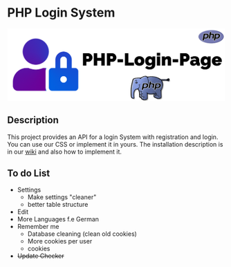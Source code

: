 # PHP Login System
<p align="center"><img src="/src/PHP-Login-Page-Logo.png"></p>

## Description
This project provides an API for a login System with registration and login. You can use our CSS or implement it in yours.
The installation description is in our <a href="https://github.com/MatBayern/PHP-Login-Page/wiki">wiki</a> and also how to implement it.
## To do List
- Settings
  - Make settings "cleaner"
  - better table structure
- Edit
- More Languages f.e German
- Remember me
  - Database cleaning (clean old cookies)
  - More cookies per user
  - cookies
- ~~Update Checker~~
